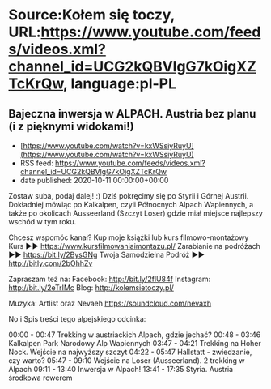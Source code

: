 # Source:Kołem się toczy, URL:https://www.youtube.com/feeds/videos.xml?channel_id=UCG2kQBVlgG7kOigXZTcKrQw, language:pl-PL

## Bajeczna inwersja w ALPACH. Austria bez planu (i z pięknymi widokami!)
 - [https://www.youtube.com/watch?v=kxWSsiyRuyU](https://www.youtube.com/watch?v=kxWSsiyRuyU)
 - RSS feed: https://www.youtube.com/feeds/videos.xml?channel_id=UCG2kQBVlgG7kOigXZTcKrQw
 - date published: 2020-10-11 00:00:00+00:00

Zostaw suba, podaj dalej! :) Dziś pokręcimy się po Styrii i Górnej Austrii. Dokładniej mówiąc po Kalkalpen, czyli Północnych Alpach Wapiennych, a także po okolicach Ausseerland (Szczyt Loser) gdzie miał miejsce najlepszy wschód w tym roku. 

Chcesz wspomóc kanał? Kup moje książki lub kurs filmowo-montażowy 
Kurs ►► https://www.kursfilmowaniaimontazu.pl/
Zarabianie na podróżach ►► https://bit.ly/2BysGNg
Twoja Samodzielna Podróż ►► http://bitly.com/2bOhhZv

Zapraszam też na:
Facebook: http://bit.ly/2flU84f
Instagram: http://bit.ly/2eTrIMc
Blog: http://kolemsietoczy.pl/

Muzyka: Artlist oraz Nevaeh https://soundcloud.com/nevaxh

No i Spis treści tego alpejskiego odcinka:

00:00 - 00:47 Trekking w austriackich Alpach, gdzie jechać?
00:48 - 03:46 Kalkalpen Park Narodowy Alp Wapiennych
03:47 - 04:21 Trekking na Hoher Nock. Wejście na najwyższy szczyt
04:22 - 05:47 Hallstatt - zwiedzanie, czy warto?
05:47 - 09:10 Wejście na Loser (Ausseerland). 2 trekking w Alpach
09:11 - 13:40 Inwersja w Alpach!
13:41 - 17:35 Styria. Austria środkowa rowerem

